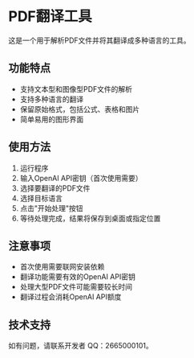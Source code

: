 # PDF翻译工具

这是一个用于解析PDF文件并将其翻译成多种语言的工具。

## 功能特点

- 支持文本型和图像型PDF文件的解析
- 支持多种语言的翻译
- 保留原始格式，包括公式、表格和图片
- 简单易用的图形界面

## 使用方法

1. 运行程序
2. 输入OpenAI API密钥（首次使用需要）
3. 选择要翻译的PDF文件
4. 选择目标语言
5. 点击"开始处理"按钮
6. 等待处理完成，结果将保存到桌面或指定位置

## 注意事项

- 首次使用需要联网安装依赖
- 翻译功能需要有效的OpenAI API密钥
- 处理大型PDF文件可能需要较长时间
- 翻译过程会消耗OpenAI API额度

## 技术支持

如有问题，请联系开发者 QQ：2665000101。
